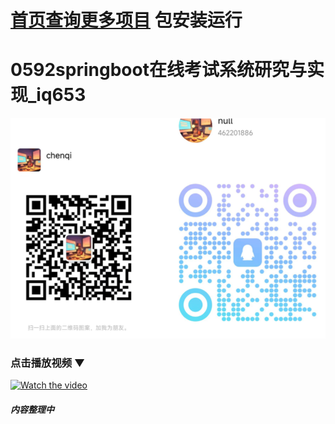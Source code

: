 # [首页查询更多项目](https://github.com/GraduationProject-springboot) 包安装运行


# 0592springboot在线考试系统研究与实现_iq653

![picture](https://raw.githubusercontent.com/GraduationProject-springboot/.github/main/img/wx.png)

### 点击播放视频 ▼
[![Watch the video](https://i.sstatic.net/Vp2cE.png)](https://www.bilibili.com/video/BV1eMbYemE1U?p=89)


#####   内容整理中  











